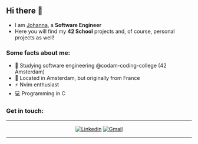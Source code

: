 ## Hi there 👋

* I am <ins>Johanna</ins>, a **Software Engineer**
* Here you will find my **42 School** projects and, of course, personal projects as well!

### Some facts about me:

- 📕 Studying software engineering @codam-coding-college (42 Amsterdam)
- 📌 Located in Amsterdam, but originally from France
- ⚡ Nvim enthusiast
- 💻 Programming in C

### Get in touch:

---

<div align="center">
<a href="www.linkedin.com/in/johanna-guacide" target="_blank" rel="external" ><img src="https://img.shields.io/badge/Linkedin-blue?style=for-the-badge&amp;logo=Linkedin&amp;logoColor=whhite" alt="Linkedin" /></a>
<a href="mailto:guacidejohanna@gmail.com" target="_blank" rel="external" ><img src="https://img.shields.io/badge/Gmail-blue?style=for-the-badge&amp;logo=gmail&amp;logoColor=white" alt="Gmail" /></a>
</div>


---
